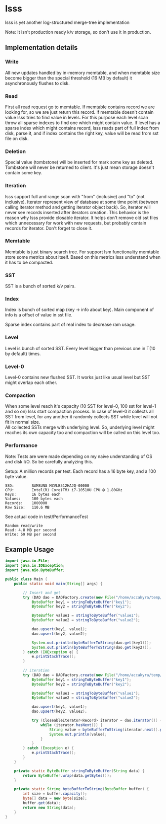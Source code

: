 # lsss

lsss is yet another log-structured merge-tree implementation

Note: It isn't production ready k/v storage, so don't use it in production.

## Implementation details 

### Write

All new updates handled by in-memory memtable, and when memtable size become bigger
than the special threshold (16 MB by default) it asynchronously flushes to disk.

### Read

First all read request go to memtable. If memtable contains record we are looking for,
so we are just return this record. If memtable doesn't contain value lsss tries to
find value in levels. For this purpose each level scan throw all sparse indexes to find one which might 
contain value. If level has a sparse index which might contains record, lsss reads part of full index from disk, 
parse it, and if index contains the right key, value will be read from sst file on disk.

### Deletion

Special value (tombstone) will be inserted for mark some key as deleted.
Tombstone will never be returned to client. It's just mean storage doesn't contain some key.

### Iteration

lsss support full and range scan with "from" (inclusive) and "to" (not inclusive).
Iterator represent view of database at some time point
(between calling iterator method and getting iterator object back).
So, iterator will never see records inserted after iterators creation.
This behavior is the reason why lsss provide closable iterator. It helps
don't remove old sst files which unnecessary for work with new requests,
but probably contain records for iterator. Don't forget to close it.

### Memtable

Memtable is just binary search tree. For support lsm functionality memtable store some metrics
about itself. Based on this metrics lsss understand when it has to be compacted.

### SST

SST is a bunch of sorted k/v pairs.

### Index

Index is bunch of sorted map (key -> info about key).
Main component of info is a offset of value in sst file.

Sparse index contains part of real index to decrease ram usage.

### Level

Level is bunch of sorted SST. Every level bigger than previous one in T(10 by default) times.
   
### Level-0

Level-0 contains new flushed SST. It works just like usual level but SST might overlap each other.

### Compaction

When some level reach it's capacity (10 SST for level-0, 100 sst for level-1 and so on)
lsss start compaction process. In case of level-0 it collects all SST from level,
for any another it randomly collects SST while level will not fit in normal size.  
All collected SSTs merge with underlying level. So, underlying level might reaches its own capacity too 
and compaction will be called on this level too.

### Performance

Note: Tests are were made depending on my naive understanding of OS and disk I/O. So be carefully analyzing this.

Setup:
A million records per test. Each record has a 16 byte key, and a 100 byte value. 
       
    SSD:        SAMSUNG MZVLB512HAJQ-00000
    CPU:        Intel(R) Core(TM) i7-10510U CPU @ 1.80GHz
    Keys:       16 bytes each
    Values:     100 bytes each
    Records:    1000000
    Raw Size:   110.6 MB

See actual code in test/PerformanceTest

    Random read/write
    Read: 4.8 MB per second
    Write: 59 MB per second

## Example Usage

```java
import java.io.File;
import java.io.IOException;
import java.nio.ByteBuffer;

public class Main {
    public static void main(String[] args) {

        // Insert and get
        try (DAO dao = DAOFactory.create(new File("/home/accakyra/temp/"))) {
            ByteBuffer key1 = stringToByteBuffer("key1");
            ByteBuffer key2 = stringToByteBuffer("key2");

            ByteBuffer value1 = stringToByteBuffer("value1");
            ByteBuffer value2 = stringToByteBuffer("value2");

            dao.upsert(key1, value1);
            dao.upsert(key2, value2);

            System.out.println(byteBufferToString(dao.get(key1)));
            System.out.println(byteBufferToString(dao.get(key2)));
        } catch (IOException e) {
            e.printStackTrace();
        }
        
        // iteration
        try (DAO dao = DAOFactory.create(new File("/home/accakyra/temp/"))) {
            ByteBuffer key1 = stringToByteBuffer("key1");
            ByteBuffer key2 = stringToByteBuffer("key2");

            ByteBuffer value1 = stringToByteBuffer("value1");
            ByteBuffer value2 = stringToByteBuffer("value2");

            dao.upsert(key1, value1);
            dao.upsert(key2, value2);

            try (CloseableIterator<Record> iterator = dao.iterator()) {
                while (iterator.hasNext()) {
                    String value = byteBufferToString(iterator.next().getValue());
                    System.out.println(value);
                }
            }
        } catch (Exception e) {
            e.printStackTrace();
        }        
    }

    private static ByteBuffer stringToByteBuffer(String data) {
        return ByteBuffer.wrap(data.getBytes());
    }

    private static String byteBufferToString(ByteBuffer buffer) {
        int size = buffer.capacity();
        byte[] data = new byte[size];
        buffer.get(data);
        return new String(data);
    }
}
```
